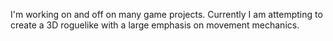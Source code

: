 I'm working on and off on many game projects. Currently I am attempting to create a 3D roguelike with a large emphasis on movement mechanics.
